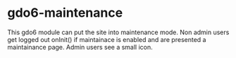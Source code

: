 # gdo6-maintenance
This gdo6 module can put the site into maintenance mode. Non admin users get logged out onInit() if maintainace is enabled and are presented a maintainance page. Admin users see a small icon.
